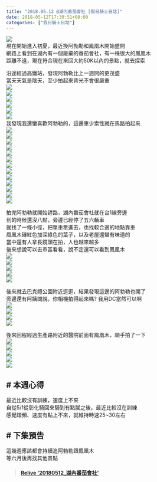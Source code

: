 ```yaml
---
title: "2018.05.12 @湖內番茄會社 [假日騎士日誌]"
date: 2018-05-12T17:30:51+08:00
categories: ["假日騎士日誌"]
---
```


<a href="https://www.strava.com/activities/1570703554" target="_blank"><img src="https://farm1.staticflickr.com/949/40292157580_6c10beaa6c.jpg"></a>  
現在開始進入初夏，最近換阿勃勒和鳳凰木開始盛開  
網路上看到在湖內有一個廢棄的番茄會社，有一株很大的鳳凰木  
距離不遠，現在符合現在來回大約50K以內的景點，就去探索  
<!--more-->
  
沿途經過高鐵站，發現阿勃勒比上一週開的更茂盛  
當天天氣是陰天，至少拍起來背光不會很嚴重  
![](https://farm1.staticflickr.com/974/41198587675_c917af16f6.jpg)  
![](https://farm1.staticflickr.com/968/41198588925_2f5fbb6ca4.jpg)  
![](https://farm1.staticflickr.com/948/28226388108_6ce1c9ee68.jpg)  
![](https://farm1.staticflickr.com/963/41198584135_e048174d35.jpg)  
![](https://farm1.staticflickr.com/960/27229147377_2633093483.jpg)  
![](https://farm1.staticflickr.com/945/27229137947_7c8c0407d6.jpg)  
我發現我還蠻喜歡阿勃勒的，這邊車少索性就在馬路拍起來  
![](https://farm1.staticflickr.com/944/41379526074_5d2c94a2b9.jpg)  
![](https://farm1.staticflickr.com/956/28226302548_89194621bf.jpg)  
![](https://farm1.staticflickr.com/976/41379519754_dbc1af1e63.jpg)  
![](https://farm1.staticflickr.com/906/27229124307_03e17d3fb6.jpg)  
![](https://farm1.staticflickr.com/945/41198559105_933eea07b7.jpg)  
![](https://farm1.staticflickr.com/951/41198557635_f5cd42c8fc.jpg)  
![](https://farm1.staticflickr.com/979/41198555345_726c0a338f.jpg)  
![](https://farm1.staticflickr.com/972/41198552495_5cfb17f6c8.jpg)  
![](https://farm1.staticflickr.com/943/41198550095_b672bc4f39.jpg)  
![](https://farm1.staticflickr.com/973/41198544755_5fb1aa617f.jpg)  
![](https://farm1.staticflickr.com/826/42099121671_2a25818b48.jpg)  
![](https://farm1.staticflickr.com/823/42099116061_858a978440.jpg)  
![](https://farm1.staticflickr.com/978/42099104701_75f371131a.jpg)  
  
拍完阿勃勒就開始趕路，湖內番茄會社就在台1線旁邊  
到的時候還沒八點，旁邊已經停了五六輛車  
就找了一條小徑，把單車牽進去，也找較合適的地點靠車  
鳳凰木磚紅色加深綠色的葉子，以及老屋還蠻有味道的  
當中還有人拿長鏡頭在拍，人也越來越多  
後來想說可以去市區看看，說不定還可以看到鳳凰木  
![](https://farm1.staticflickr.com/962/28226347368_b10a160ca2.jpg)  
![](https://farm1.staticflickr.com/946/28226358318_d533407fe6.jpg)  
![](https://farm1.staticflickr.com/966/28226345278_8d4c2eae68.jpg)  
![](https://farm1.staticflickr.com/969/28226344298_a6b7d677a7.jpg)  
![](https://farm1.staticflickr.com/946/27229085737_99bdc22028.jpg)  
  
後來就去巴克禮公園附近逛逛，結果發現這邊的阿勃勒也開了  
旁邊還有阿姨問說，你相機拍得起來嗎? 我用DC當然可以啊  
![](https://farm1.staticflickr.com/827/27229071067_bbf91c36de.jpg)  
![](https://farm1.staticflickr.com/831/27229066227_3f49439601.jpg)  
![](https://farm1.staticflickr.com/977/42054266312_f6080492cc.jpg)  
![](https://farm1.staticflickr.com/904/42054264562_1ab56d63f5.jpg)  
  
後來回程經過生產路附近的醫院前面有鳳凰木，順手拍了一下  
![](https://farm1.staticflickr.com/972/42054261612_538de70dda.jpg)  
![](https://farm1.staticflickr.com/974/42054260052_41a18bedd4.jpg)  
![](https://farm1.staticflickr.com/911/28226311718_2ef9f89d5f.jpg)  
![](https://farm1.staticflickr.com/959/28226308268_7f13c7ca10.jpg)  
![](https://farm1.staticflickr.com/953/28226304188_fa71f39425.jpg)  

## # 本週心得
最近比較沒有訓練，速度上不來  
自從5/1從彰化騎回來騎到有點膩之後，最近比較沒在訓練  
感覺踏頻、速度有點上不來，就維持時速25~30左右  
  
## # 下集預告  
這幾週應該都會持續追阿勃勒跟鳳凰木  
等六月後再找其他景點  

<blockquote class="embedly-card" data-card-controls="0" data-card-key="f1631a41cb254ca5b035dc5747a5bd75"><h4><a href="https://www.relive.cc/view/1570703554?r=embed-site">Relive '20180512_湖內番茄會社'</a></h4></blockquote><script async src="//cdn.embedly.com/widgets/platform.js" charset="UTF-8"></script>